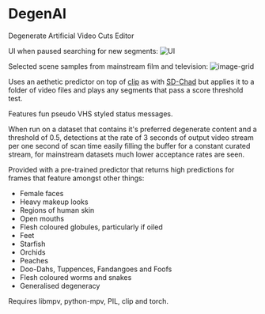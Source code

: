 # DegenAI
Degenerate Artificial Video Cuts Editor

UI when paused searching for new segments:
![UI](https://user-images.githubusercontent.com/35278260/216849988-188fc56d-d0cb-4845-8fa8-fbe674963b93.png)

Selected scene samples from mainstream film and television:
![image-grid](https://user-images.githubusercontent.com/35278260/216857430-7d49f1c9-b2fd-4ad5-aa17-86769d7a5aa9.jpg)


Uses an aethetic predictor on top of [clip](https://github.com/openai/CLIP) as with [SD-Chad](https://github.com/grexzen/SD-Chad) but applies it to a folder of video files and plays any segments that pass a score threshold test.

Features fun pseudo VHS styled status messages.

When run on a dataset that contains it's preferred degenerate content and a threshold of 0.5, detections at the rate of 3 seconds of output video stream per one second of scan time easily filling the buffer for a constant curated stream, for mainstream datasets much lower acceptance rates are seen.

Provided with a pre-trained predictor that returns high predictions for frames that feature amongst other things:

- Female faces
- Heavy makeup looks
- Regions of human skin
- Open mouths
- Flesh coloured globules, particularly if oiled
- Feet
- Starfish
- Orchids
- Peaches
- Doo-Dahs, Tuppences, Fandangoes and Foofs
- Flesh coloured worms and snakes
- Generalised degeneracy

Requires libmpv, python-mpv, PIL, clip and torch. 
